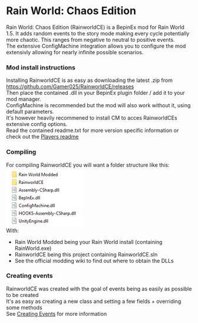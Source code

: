 # Rain World: Chaos Edition
Rain World: Chaos Edition (RainworldCE) is a BepinEx mod for Rain World 1.5.
It adds random events to the story mode making every cycle potentially more chaotic.
This ranges from negative to neutral to positive events.  
The extensive ConfigMachine integration allows you to configure the mod extensivly allowing for nearly infinite possible scenarios.
### Mod install instructions
Installing RainworldCE is as easy as downloading the latest .zip from https://github.com/Gamer025/RainworldCE/releases  
Then place the contained .dll in your BepinEx plugin folder / add it to your mod manager.  
ConfigMachine is recommended but the mod will also work without it, using default parameters.  
It's however heavily recommened to install CM to acces RainworldCEs extensive config options.  
Read the contained readme.txt for more version specific information or check out the [Players readme](/Docs/players.md)

### Compiling
For compiling RainworldCE you will want a folder structure like this:  
![File Structure](Docs/file_structure.png)  
With:  
- Rain World Modded being your Rain World install (containing RainWorld.exe)
- RainworldCE being this project containing RainworldCE.sln
- See the official modding wiki to find out where to obtain the DLLs
### Creating events
RainworldCE was created with the goal of events being as easily as possible to be created  
It's as easy as creating a new class and setting a few fields + overriding some methods  
See [Creating Events](/Docs/events.md) for more information
